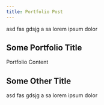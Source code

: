 ```yaml
---
title: Portfolio Post
---
```


asd fas gdsjg a sa lorem ipsum dolor

## Some Portfolio Title

Portfolio Content

## Some Other Title

asd fas gdsjg a sa lorem ipsum dolor